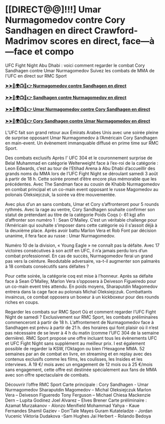 #  [[DIRECT@@]!!!] Umar Nurmagomedov contre Cory Sandhagen en direct Crawford-Madrimov scores en direct, face—à—face et compo

UFC Fight Night Abu Dhabi : voici comment regarder le combat Cory Sandhagen contre Umar Nurmagomedov
Suivez les combats de MMA de l'UFC en direct sur RMC Sport

**[➤➤🔴🌍📺📱👉 Nurmagomedov contre Sandhagen en direct](https://cutt.ly/iezCILlh)**

**[➤➤🔴🌍📺📱👉 Sandhagen contre Nurmagomedov en direct](https://cutt.ly/iezCILlh)**

**[➤➤🔴🌍📺📱👉 Umar Nurmagomedov contre Cory Sandhagen en direct](https://cutt.ly/iezCILlh)**

**[➤➤🔴🌍📺📱👉 Cory Sandhagen contre Umar Nurmagomedov en direct](https://cutt.ly/iezCILlh)**

L’UFC fait son grand retour aux Émirats Arabes Unis avec une soirée pleine de surprise opposant Umar Nurmagomedov à l’Américain Cory Sandhagen en main-event. Un évènement immanquable diffusé en prime time sur RMC Sport. 

Des combats exclusifs
Après l’ UFC 304 et le couronnement surprise de Belal Muhammad en catégorie Welterweight face à l’ex-roi de la catégorie : Leon Edwards, c’est au tour de l’Etihad Arena à Abu Dhabi d’accueillir des grands noms du MMA lors de l’UFC Fight Night se déroulant samedi 3 août à partir de 18 h. Cette soirée promet d’être encore plus mémorable que les précédentes. Avec The Sandman face au cousin de Khabib Nurmagomedov en combat principal et un co-main event opposant le russe Magomedov au polonais Oleksiejczuk, la soirée va être mouvementée.  

Avec plus d’un an sans combats, Umar et Cory s’affronteront pour 5 rounds rythmés. Avec la rage au ventre, Cory Sandhagen souhaite confirmer son statut de prétendant au titre de la catégorie Poids Coqs (- 61 kg) afin d’affronter son numéro 1 : Sean O’Malley. C’est un véritable challenge pour l’Américain qui souhaite s’imposer dans cette catégorie où il s’assoit déjà à la deuxième place. Après avoir battu Marlon Vera et Rob Font par décision unanime, il fera face au russe : Umar Nurmagomedov. 

Numéro 10 de la division, « Young Eagle » ne connaît pas la défaite. Avec 17 victoires consécutives à son actif en UFC, il n’a jamais perdu lors d’un combat professionnel. En cas de succès, Nurmagomedov ferai un grand pas vers la ceinture. Reodutable adversaire, va-t-il augmenter son palmarès à 18 combats consécutifs sans défaites ? 

Pour cette soirée, la catégorie coq est mise à l’honneur. Après sa défaite face à Sean O’Malley, Marlon Vera s’opposera à Deiveson Figueiredo pour un co-main event très attendu. En poids moyens, Sharaputdin Magomedov entrera dans la cage face au polonais Michal Oleksiejczuk. Combattants invaincus, ce combat opposera un boxeur à un kickboxeur pour des rounds riches en coups. 

Regarder les combats sur RMC Sport 
Où et comment regarder l’UFC Fight Night de samedi ?
Exclusivement sur RMC Sport, les combats préliminaires commenceront à partir de 18 h. L’affrontement de Nurmagomedov face à Sandhagen est prévu à partir de 21 h. des horaires qui font plaisir où il n’est pas nécessaire de se lever à 4 h du matin (comme l’UFC 304 de la semaine dernière). RMC Sport propose une offre incluant tous les évènements UFC et UFC Fight Night sans supplément au meilleur prix. I est également possible de regarder la KSW, l’Oktagon ou bien l’Hexagone MMA. 52 semaines par an de combat en livre, en streaming et en replay avec des contenus exclusifs comme les films, les coulisses, les Insides et les interviews. À 19 €/ mois avec un engagement de 12 mois ou à 25 €/mois sans engagement, cette offre est destinée spécialement aux fans de MMA avec son offre spectaculaire de combats.

Découvrir l’offre RMC Sport
Carte principale :
Cory Sandhagen - Umar Nurmagomedov
Sharaputdin Magomedov – Michal Oleksiejczuk
Marlon Vera – Deiveson Figueredo
Tony Ferguson – Michael Chiesa
Mackenzie Dern – Lupita Godinez
Joel Alvarez – Elves Brener
Carte préliminaire :
Azamat Murzakanov - Alonzo Menifield
Mohammad Yahya - Kaue Fernandes
Shamil Gaziev - Don’Tale Mayes
Guram Kutateladze - Jordan Vucenic
Viktoria Dudakova -Sam Hughes
Jai Herbert - Rolando Bedoya
